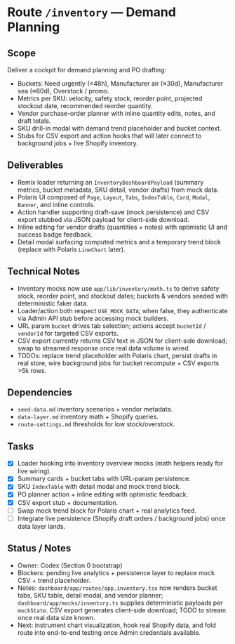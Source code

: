 # Route `/inventory` — Demand Planning

## Scope
Deliver a cockpit for demand planning and PO drafting:
- Buckets: Need urgently (<48h), Manufacturer air (≈30d), Manufacturer sea (≈60d), Overstock / promo.
- Metrics per SKU: velocity, safety stock, reorder point, projected stockout date, recommended reorder quantity.
- Vendor purchase-order planner with inline quantity edits, notes, and draft totals.
- SKU drill-in modal with demand trend placeholder and bucket context.
- Stubs for CSV export and action hooks that will later connect to background jobs + live Shopify inventory.

## Deliverables
- Remix loader returning an `InventoryDashboardPayload` (summary metrics, bucket metadata, SKU detail, vendor drafts) from mock data.
- Polaris UI composed of `Page`, `Layout`, `Tabs`, `IndexTable`, `Card`, `Modal`, `Banner`, and inline controls.
- Action handler supporting draft-save (mock persistence) and CSV export stubbed via JSON payload for client-side download.
- Inline editing for vendor drafts (quantities + notes) with optimistic UI and success badge feedback.
- Detail modal surfacing computed metrics and a temporary trend block (replace with Polaris `LineChart` later).

## Technical Notes
- Inventory mocks now use `app/lib/inventory/math.ts` to derive safety stock, reorder point, and stockout dates; buckets & vendors seeded with deterministic faker data.
- Loader/action both respect `USE_MOCK_DATA`; when false, they authenticate via Admin API stub before accessing mock builders.
- URL param `bucket` drives tab selection; actions accept `bucketId` / `vendorId` for targeted CSV exports.
- CSV export currently returns CSV text in JSON for client-side download; swap to streamed response once real data volume is wired.
- TODOs: replace trend placeholder with Polaris chart, persist drafts in real store, wire background jobs for bucket recompute + CSV exports >5k rows.

## Dependencies
- `seed-data.md` inventory scenarios + vendor metadata.
- `data-layer.md` inventory math + Shopify queries.
- `route-settings.md` thresholds for low stock/overstock.

## Tasks
- [x] Loader hooking into inventory overview mocks (math helpers ready for live wiring).
- [x] Summary cards + bucket tabs with URL-param persistence.
- [x] SKU `IndexTable` with detail modal and mock trend block.
- [x] PO planner action + inline editing with optimistic feedback.
- [x] CSV export stub + documentation.
- [ ] Swap mock trend block for Polaris chart + real analytics feed.
- [ ] Integrate live persistence (Shopify draft orders / background jobs) once data layer lands.

## Status / Notes
- Owner: Codex (Section 0 bootstrap)
- Blockers: pending live analytics + persistence layer to replace mock CSV + trend placeholder.
- Notes: `dashboard/app/routes/app.inventory.tsx` now renders bucket tabs, SKU table, detail modal, and vendor planner; `dashboard/app/mocks/inventory.ts` supplies deterministic payloads per `mockState`. CSV export generates client-side download; TODO to stream once real data size known.
- Next: instrument chart visualization, hook real Shopify data, and fold route into end-to-end testing once Admin credentials available.
